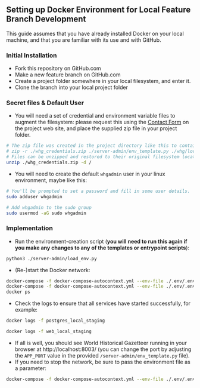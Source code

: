 ## Setting up Docker Environment for Local Feature Branch Development

This guide assumes that you have already installed Docker on your local machine, and that you are familiar with its use and with GitHub.

### Initial Installation
- Fork this repository on GitHub.com
- Make a new feature branch on GitHub.com
- Create a project folder somewhere in your local filesystem, and enter it.
- Clone the branch into your local project folder

### Secret files & Default User
- You will need a set of credential and environment variable files to augment the filesystem: please request this using the [Contact Form](https://whgazetteer.org/) on the project web site, and place the supplied zip file in your project folder.
```sh
# The zip file was created in the project directory like this to contain the files and folder indicated:
# zip -r ./whg_credentials.zip ./server-admin/env_template.py ./whg/local_settings.py ./whg/authorisation
# Files can be unzipped and restored to their original filesystem locations like this (navigate first to your project folder):
unzip ./whg_credentials.zip -d /
```
- You will need to create the default `whgadmin` user in your linux environment, maybe like this:
```sh
# You'll be prompted to set a password and fill in some user details.
sudo adduser whgadmin
```
```sh
# Add whgadmin to the sudo group
sudo usermod -aG sudo whgadmin
```

### Implementation
- Run the environment-creation script (**you will need to run this again if you make any changes to any of the templates or entrypoint scripts**):
```sh
python3 ./server-admin/load_env.py
```
- (Re-)start the Docker network:
```sh
docker-compose -f docker-compose-autocontext.yml --env-file ./.env/.env down && \
docker-compose -f docker-compose-autocontext.yml --env-file ./.env/.env up -d && \
docker ps
```
- Check the logs to ensure that all services have started successfully, for example:
```sh
docker logs -f postgres_local_staging
```
```sh
docker logs -f web_local_staging
```
- If all is well, you should see World Historical Gazetteer running in your browser at http://localhost:8003/ (you can change the port by adjusting the `APP_PORT` value in the provided `/server-admin/env_template.py` file).
- If you need to stop the network, be sure to pass the environment file as a parameter:
```sh
docker-compose -f docker-compose-autocontext.yml --env-file ./.env/.env down
```
